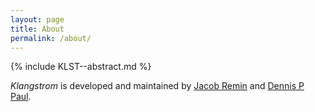 ```yaml
---
layout: page
title: About
permalink: /about/
---
```


{% include KLST--abstract.md %}

*Klangstrom* is developed and maintained by [Jacob Remin](http://www.jacobremin.com) and [Dennis P Paul](https://dennisppaul.de).

